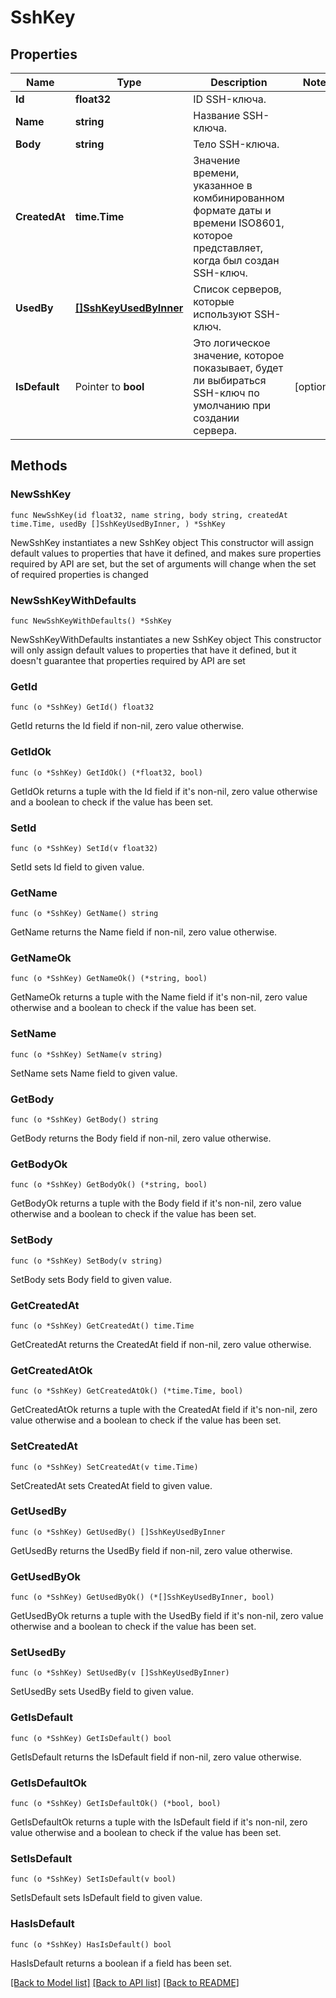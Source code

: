 # SshKey

## Properties

Name | Type | Description | Notes
------------ | ------------- | ------------- | -------------
**Id** | **float32** | ID SSH-ключа. | 
**Name** | **string** | Название SSH-ключа. | 
**Body** | **string** | Тело SSH-ключа. | 
**CreatedAt** | **time.Time** | Значение времени, указанное в комбинированном формате даты и времени ISO8601, которое представляет, когда был создан SSH-ключ. | 
**UsedBy** | [**[]SshKeyUsedByInner**](SshKeyUsedByInner.md) | Список серверов, которые используют SSH-ключ. | 
**IsDefault** | Pointer to **bool** | Это логическое значение, которое показывает, будет ли выбираться SSH-ключ по умолчанию при создании сервера. | [optional] 

## Methods

### NewSshKey

`func NewSshKey(id float32, name string, body string, createdAt time.Time, usedBy []SshKeyUsedByInner, ) *SshKey`

NewSshKey instantiates a new SshKey object
This constructor will assign default values to properties that have it defined,
and makes sure properties required by API are set, but the set of arguments
will change when the set of required properties is changed

### NewSshKeyWithDefaults

`func NewSshKeyWithDefaults() *SshKey`

NewSshKeyWithDefaults instantiates a new SshKey object
This constructor will only assign default values to properties that have it defined,
but it doesn't guarantee that properties required by API are set

### GetId

`func (o *SshKey) GetId() float32`

GetId returns the Id field if non-nil, zero value otherwise.

### GetIdOk

`func (o *SshKey) GetIdOk() (*float32, bool)`

GetIdOk returns a tuple with the Id field if it's non-nil, zero value otherwise
and a boolean to check if the value has been set.

### SetId

`func (o *SshKey) SetId(v float32)`

SetId sets Id field to given value.


### GetName

`func (o *SshKey) GetName() string`

GetName returns the Name field if non-nil, zero value otherwise.

### GetNameOk

`func (o *SshKey) GetNameOk() (*string, bool)`

GetNameOk returns a tuple with the Name field if it's non-nil, zero value otherwise
and a boolean to check if the value has been set.

### SetName

`func (o *SshKey) SetName(v string)`

SetName sets Name field to given value.


### GetBody

`func (o *SshKey) GetBody() string`

GetBody returns the Body field if non-nil, zero value otherwise.

### GetBodyOk

`func (o *SshKey) GetBodyOk() (*string, bool)`

GetBodyOk returns a tuple with the Body field if it's non-nil, zero value otherwise
and a boolean to check if the value has been set.

### SetBody

`func (o *SshKey) SetBody(v string)`

SetBody sets Body field to given value.


### GetCreatedAt

`func (o *SshKey) GetCreatedAt() time.Time`

GetCreatedAt returns the CreatedAt field if non-nil, zero value otherwise.

### GetCreatedAtOk

`func (o *SshKey) GetCreatedAtOk() (*time.Time, bool)`

GetCreatedAtOk returns a tuple with the CreatedAt field if it's non-nil, zero value otherwise
and a boolean to check if the value has been set.

### SetCreatedAt

`func (o *SshKey) SetCreatedAt(v time.Time)`

SetCreatedAt sets CreatedAt field to given value.


### GetUsedBy

`func (o *SshKey) GetUsedBy() []SshKeyUsedByInner`

GetUsedBy returns the UsedBy field if non-nil, zero value otherwise.

### GetUsedByOk

`func (o *SshKey) GetUsedByOk() (*[]SshKeyUsedByInner, bool)`

GetUsedByOk returns a tuple with the UsedBy field if it's non-nil, zero value otherwise
and a boolean to check if the value has been set.

### SetUsedBy

`func (o *SshKey) SetUsedBy(v []SshKeyUsedByInner)`

SetUsedBy sets UsedBy field to given value.


### GetIsDefault

`func (o *SshKey) GetIsDefault() bool`

GetIsDefault returns the IsDefault field if non-nil, zero value otherwise.

### GetIsDefaultOk

`func (o *SshKey) GetIsDefaultOk() (*bool, bool)`

GetIsDefaultOk returns a tuple with the IsDefault field if it's non-nil, zero value otherwise
and a boolean to check if the value has been set.

### SetIsDefault

`func (o *SshKey) SetIsDefault(v bool)`

SetIsDefault sets IsDefault field to given value.

### HasIsDefault

`func (o *SshKey) HasIsDefault() bool`

HasIsDefault returns a boolean if a field has been set.


[[Back to Model list]](../README.md#documentation-for-models) [[Back to API list]](../README.md#documentation-for-api-endpoints) [[Back to README]](../README.md)


